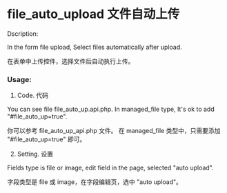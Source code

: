 file_auto_upload 文件自动上传
================

Dscription:

In the form file upload, Select files automatically after upload. 

在表单中上传控件，选择文件后自动执行上传。

### Usage:

1. Code. 代码

You can see file file_auto_up.api.php. In managed_file type, It's ok to add "#file_auto_up=true".

你可以参考 file_auto_up_api.php 文件。 在 managed_file 类型中，只需要添加 "#file_auto_up=true" 即可。

2. Setting. 设置

Fields type is file or image, edit field in the page, selected "auto upload".

字段类型是 file 或 image，在字段编辑页，选中 "auto upload"。
